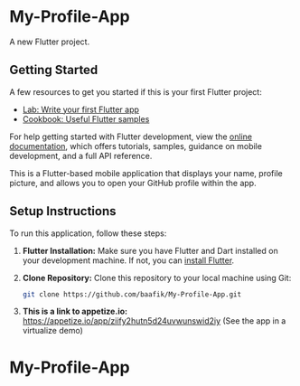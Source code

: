 # My-Profile-App

A new Flutter project.

## Getting Started

A few resources to get you started if this is your first Flutter project:

- [Lab: Write your first Flutter app](https://docs.flutter.dev/get-started/codelab)
- [Cookbook: Useful Flutter samples](https://docs.flutter.dev/cookbook)

For help getting started with Flutter development, view the
[online documentation](https://docs.flutter.dev/), which offers tutorials,
samples, guidance on mobile development, and a full API reference.


This is a Flutter-based mobile application that displays your name, profile picture, and allows you to open your GitHub profile within the app.

## Setup Instructions

To run this application, follow these steps:

1. **Flutter Installation:** Make sure you have Flutter and Dart installed on your development machine. If not, you can [install Flutter](https://flutter.dev/docs/get-started/install).

2. **Clone Repository:** Clone this repository to your local machine using Git:

   ```bash
   git clone https://github.com/baafik/My-Profile-App.git

3. **This is a link to appetize.io:** https://appetize.io/app/ziify2hutn5d24uvwunswid2iy  (See the app in a virtualize demo)
# My-Profile-App
